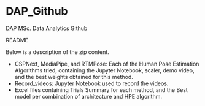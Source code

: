 # DAP_Github
DAP MSc. Data Analytics Github

README

Below is a description of the zip content.

- CSPNext, MediaPipe, and RTMPose: Each of the Human Pose Estimation Algorithms tried, containing the Jupyter Notebook, scaler, demo video, and the best weights obtained for this method.
- Record_videos: Jupyter Notebook used to record the videos.
- Excel files containing Trials Summary for each method, and the Best model per combination of architecture and HPE algorithm.
